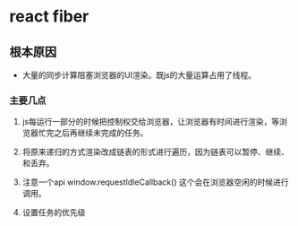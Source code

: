 # react fiber

## 根本原因

+ 大量的同步计算阻塞浏览器的UI渲染。既js的大量运算占用了线程。

### 主要几点

1. js每运行一部分的时候把控制权交给浏览器，让浏览器有时间进行渲染，等浏览器忙完之后再继续未完成的任务。

2. 将原来递归的方式渲染改成链表的形式进行遍历，因为链表可以暂停、继续、和丢弃。

3. 注意一个api window.requestIdleCallback() 这个会在浏览器空闲的时候进行调用。

4. 设置任务的优先级
